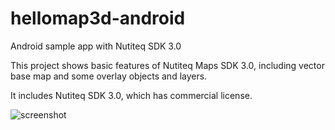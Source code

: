 hellomap3d-android
==================

Android sample app with Nutiteq SDK 3.0

This project shows basic features of Nutiteq Maps SDK 3.0, including vector base map and some overlay objects and layers.

It includes Nutiteq SDK 3.0, which has commercial license. 

![screenshot](
https://dl.dropboxusercontent.com/u/3573333/public_web/berlin_vector_25D.png)
